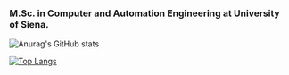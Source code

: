 ### M.Sc. in Computer and Automation Engineering at University of Siena. 

<!-- Stats -->
![Anurag's GitHub stats](https://github-readme-stats.vercel.app/api?username=mircomannino&hide=contribs,issues&theme=buefy)

<!-- Top Languages -->
[![Top Langs](https://github-readme-stats.vercel.app/api/top-langs/?username=mircomannino&layout=compact&hide=Batchfile&theme=buefy)](https://github.com/anuraghazra/github-readme-stats)

<!--
**mircomannino/mircomannino** is a ✨ _special_ ✨ repository because its `README.md` (this file) appears on your GitHub profile.

Here are some ideas to get you started:

- 🔭 I’m currently working on ...
- 🌱 I’m currently learning ...
- 👯 I’m looking to collaborate on ...
- 🤔 I’m looking for help with ...
- 💬 Ask me about ...
- 📫 How to reach me: ...
- 😄 Pronouns: ...
- ⚡ Fun fact: ...
-->
